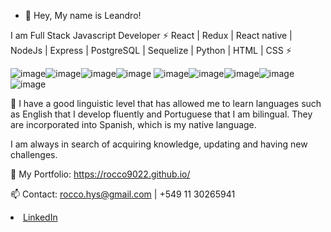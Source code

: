- 👋 Hey, My name is Leandro!

I am Full Stack Javascript Developer ⚡  React | Redux | React native | NodeJs | Express | PostgreSQL | Sequelize | Python |  HTML | CSS  ⚡


![image](https://user-images.githubusercontent.com/74310843/117820170-a6bd3180-b240-11eb-9cf8-7e71296e9a55.png)![image](https://user-images.githubusercontent.com/74310843/117820660-1df2c580-b241-11eb-99ea-1a283d6a4dec.png)![image](https://user-images.githubusercontent.com/74310843/117821797-4e872f00-b242-11eb-9efe-66212f94e61b.png)![image](https://user-images.githubusercontent.com/74310843/117821859-5ba41e00-b242-11eb-8bfa-c877e853a796.png)
![image](https://user-images.githubusercontent.com/74310843/117821977-7e363700-b242-11eb-83d2-4ec260eb6f4e.png)![image](https://user-images.githubusercontent.com/74310843/117820738-32cf5900-b241-11eb-8c76-90cd51d07b35.png)![image](https://user-images.githubusercontent.com/74310843/117820756-37940d00-b241-11eb-8706-c2e00229a35d.png)![image](https://user-images.githubusercontent.com/74310843/117820860-55617200-b241-11eb-9240-4cf74337120b.png)![image](https://user-images.githubusercontent.com/74310843/117822033-8aba8f80-b242-11eb-983c-5e342b9819d8.png)







🔭 I have a good linguistic level that has allowed me to learn languages such as English that I develop fluently and Portuguese that I am bilingual. They are incorporated into Spanish, which is my native language. 

I am always in search of acquiring knowledge, updating and having new challenges.

 🌱 My Portfolio: https://rocco9022.github.io/

📫 Contact: 
rocco.hys@gmail.com | +549 11 30265941 


<li><a href="https://www.linkedin.com/in/leandro-rocco/" class="icon brands fa-linkedin-in"><span class="label">LinkedIn</span></a></li>
